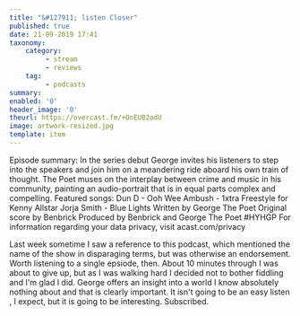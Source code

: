 ```yaml
---
title: "&#127911; listen Closer"
published: true
date: 21-09-2019 17:41
taxonomy:
    category:
         - stream
         - reviews
    tag:
         - podcasts
summary:
enabled: '0'
header_image: '0'
theurl: https://overcast.fm/+OnEUB2adU
image: artwork-resized.jpg
template: item
---
```

 
Episode summary: In the series debut George invites his listeners to step into the speakers and join him on a meandering ride aboard his own train of thought. The Poet muses on the interplay between crime and music in his community, painting an audio-portrait that is in equal parts complex and compelling. Featured songs: Dun D - Ooh Wee Ambush - 1xtra Freestyle for Kenny Allstar Jorja Smith - Blue Lights Written by George The Poet Original score by Benbrick Produced by Benbrick and George The Poet #HYHGP For information regarding your data privacy, visit acast.com/privacy

Last week sometime I saw a reference to this podcast, which mentioned the name of the show in disparaging terms, but was otherwise an endorsement. Worth listening to a single epsiode, then. About 10 minutes through I was about to give up, but as I was walking hard I decided not to bother fiddling and I'm glad I did. George offers an insight into a world I know absolutely nothing about and that is clearly important. It isn't going to be an easy listen , I expect, but it is going to be interesting. Subscribed.